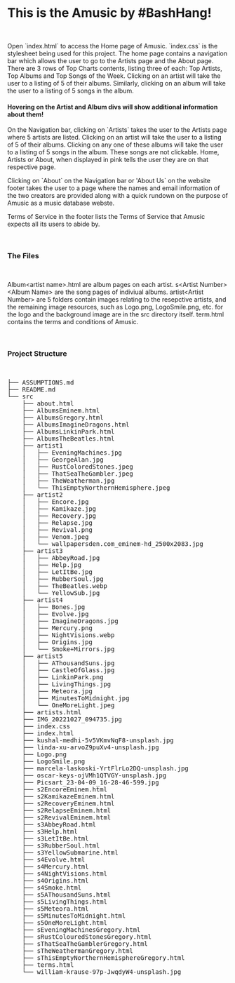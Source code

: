 <h1>This is the Amusic by #BashHang!</h1>
<br/>
<p>Open `index.html` to access the Home page of Amusic. `index.css` is the stylesheet being used for this project.
The home page contains a navigation bar which allows the user to go to the Artists page and the About page.
There are 3 rows of Top Charts contents, listing three of each: Top Artists, Top Albums and Top Songs of the Week.
Clicking on an artist will take the user to a listing of 5 of their albums. Similarly, clicking on an album will take the user to a listing of 5 songs in the album.</p>
<h4>Hovering on the Artist and Album divs will show additional information about them!</h4>
<p>On the Navigation bar, clicking on `Artists` takes the user to the Artists page where 5 artists are listed. Clicking on an artist will take the user to a listing of 5 of their albums. Clicking on any one of these albums will take the user to a listing of 5 songs in the album. These songs are not clickable. Home, Artists or About, when displayed in pink tells the user they are on that respective page.</p>
<p>Clicking on `About` on the Navigation bar or 'About Us` on the website footer takes the user to a page where the names and email information of the two creators are provided along with a quick rundown on the purpose of Amusic as a music database webste.</p>
<p>Terms of Service in the footer lists the Terms of Service that Amusic expects all its users to abide by.</p>  
<br/>
<h3>The Files</h3>
<br/>
<p>Album&lt;artist name&gt;.html are album pages on each artist. s&lt;Artist Number&gt;&lt;Album Name&gt; are the song pages of indiviual albums. artist&lt;Artist Number&gt; are 5 folders contain images relating to the resepctive artists, and the remaining image resources, such as Logo.png, LogoSmile.png, etc. for the logo and the background image are in the src directory itself. term.html contains the terms and conditions of Amusic.</p>
<br/>
<h3>Project Structure</h3>
<br/>
<pre>
├── ASSUMPTIONS.md
├── README.md
└── src
    ├── about.html
    ├── AlbumsEminem.html
    ├── AlbumsGregory.html
    ├── AlbumsImagineDragons.html
    ├── AlbumsLinkinPark.html
    ├── AlbumsTheBeatles.html
    ├── artist1
    │   ├── EveningMachines.jpg
    │   ├── GeorgeAlan.jpg
    │   ├── RustColoredStones.jpeg
    │   ├── ThatSeaTheGambler.jpeg
    │   ├── TheWeatherman.jpg
    │   └── ThisEmptyNorthernHemisphere.jpeg
    ├── artist2
    │   ├── Encore.jpg
    │   ├── Kamikaze.jpg
    │   ├── Recovery.jpg
    │   ├── Relapse.jpg
    │   ├── Revival.png
    │   ├── Venom.jpeg
    │   └── wallpapersden.com_eminem-hd_2500x2083.jpg
    ├── artist3
    │   ├── AbbeyRoad.jpg
    │   ├── Help.jpg
    │   ├── LetItBe.jpg
    │   ├── RubberSoul.jpg
    │   ├── TheBeatles.webp
    │   └── YellowSub.jpg
    ├── artist4
    │   ├── Bones.jpg
    │   ├── Evolve.jpg
    │   ├── ImagineDragons.jpg
    │   ├── Mercury.png
    │   ├── NightVisions.webp
    │   ├── Origins.jpg
    │   └── Smoke+Mirrors.jpg
    ├── artist5
    │   ├── AThousandSuns.jpg
    │   ├── CastleOfGlass.jpg
    │   ├── LinkinPark.png
    │   ├── LivingThings.jpg
    │   ├── Meteora.jpg
    │   ├── MinutesToMidnight.jpg
    │   └── OneMoreLight.jpeg
    ├── artists.html
    ├── IMG_20221027_094735.jpg
    ├── index.css
    ├── index.html
    ├── kushal-medhi-5v5VKmvNqF8-unsplash.jpg
    ├── linda-xu-arvoZ9puXv4-unsplash.jpg
    ├── Logo.png
    ├── LogoSmile.png
    ├── marcela-laskoski-YrtFlrLo2DQ-unsplash.jpg
    ├── oscar-keys-ojVMh1QTVGY-unsplash.jpg
    ├── Picsart_23-04-09_16-28-46-599.jpg
    ├── s2EncoreEminem.html
    ├── s2KamikazeEminem.html
    ├── s2RecoveryEminem.html
    ├── s2RelapseEminem.html
    ├── s2RevivalEminem.html
    ├── s3AbbeyRoad.html
    ├── s3Help.html
    ├── s3LetItBe.html
    ├── s3RubberSoul.html
    ├── s3YellowSubmarine.html
    ├── s4Evolve.html
    ├── s4Mercury.html
    ├── s4NightVisions.html
    ├── s4Origins.html
    ├── s4Smoke.html
    ├── s5AThousandSuns.html
    ├── s5LivingThings.html
    ├── s5Meteora.html
    ├── s5MinutesToMidnight.html
    ├── s5OneMoreLight.html
    ├── sEveningMachinesGregory.html
    ├── sRustColouredStonesGregory.html
    ├── sThatSeaTheGamblerGregory.html
    ├── sTheWeathermanGregory.html
    ├── sThisEmptyNorthernHemisphereGregory.html
    ├── terms.html
    └── william-krause-97p-JwqdyW4-unsplash.jpg
</pre>
